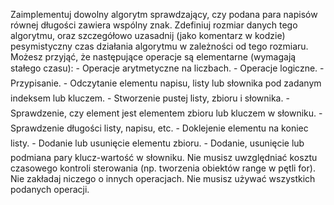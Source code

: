 Zaimplementuj dowolny algorytm sprawdzający, czy podana para napisów
równej długości zawiera wspólny znak. Zdefiniuj rozmiar danych tego algorytmu, oraz szczegółowo
uzasadnij (jako komentarz w kodzie) pesymistyczny czas działania algorytmu w zależności od tego
rozmiaru. Możesz przyjąć, że następujące operacje są elementarne (wymagają stałego czasu):
- Operacje arytmetyczne na liczbach.
- Operacje logiczne.
- Przypisanie.
- Odczytanie elementu napisu, listy lub słownika pod zadanym indeksem lub kluczem.
- Stworzenie pustej listy, zbioru i słownika.
- Sprawdzenie, czy element jest elementem zbioru lub kluczem w słowniku.
- Sprawdzenie długości listy, napisu, etc.
- Doklejenie elementu na koniec listy.
- Dodanie lub usunięcie elementu zbioru.
- Dodanie, usunięcie lub podmiana pary klucz-wartość w słowniku.
Nie musisz uwzględniać kosztu czasowego kontroli sterowania (np. tworzenia obiektów range w pętli
for). Nie zakładaj niczego o innych operacjach. Nie musisz używać wszystkich podanych operacji.
